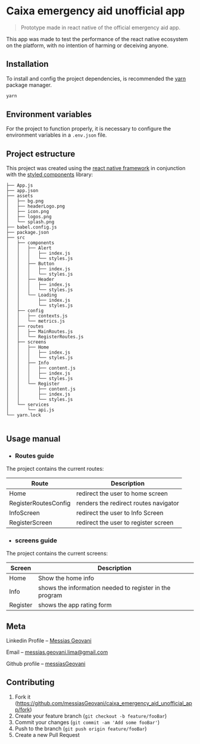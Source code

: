 # Caixa emergency aid unofficial app
> Prototype made in react native of the official emergency aid app.

This app was made to test the performance of the react native ecosystem on the platform, with no intention of harming or deceiving anyone.

## Installation

To install and config the project dependencies, is recommended the [yarn](https://yarnpkg.com/lang/en/) package manager.

```sh
yarn
```

## Environment variables

For the project to function properly, it is necessary to configure the environment variables in a ```.env.json``` file.

## Project estructure

This project was created using the [react native framework](https://reactnative.dev/) in conjunction with the [styled components](https://styled-components.com/) library:

```
├── App.js
├── app.json
├── assets
│   ├── bg.png
│   ├── headerLogo.png
│   ├── icon.png
│   ├── logos.png
│   └── splash.png
├── babel.config.js
├── package.json
├── src
│   ├── components
│   │   ├── Alert
│   │   │   ├── index.js
│   │   │   └── styles.js
│   │   ├── Button
│   │   │   ├── index.js
│   │   │   └── styles.js
│   │   ├── Header
│   │   │   ├── index.js
│   │   │   └── styles.js
│   │   └── Loading
│   │       ├── index.js
│   │       └── styles.js
│   ├── config
│   │   ├── contexts.js
│   │   └── metrics.js
│   ├── routes
│   │   ├── MainRoutes.js
│   │   └── RegisterRoutes.js
│   ├── screens
│   │   ├── Home
│   │   │   ├── index.js
│   │   │   └── styles.js
│   │   ├── Info
│   │   │   ├── content.js
│   │   │   ├── index.js
│   │   │   └── styles.js
│   │   └── Register
│   │       ├── content.js
│   │       ├── index.js
│   │       └── styles.js
│   └── services
│       └── api.js
└── yarn.lock


```

## Usage manual

- ### Routes guide

The project contains the current routes:

| Route    | Description                                               |
|--------|------------------------------------------------|
| Home   | redirect the user to home screen               |
| RegisterRoutesConfig | renders the redirect routes navigator |
| InfoScreen | redirect the user to Info Screen |
| RegisterScreen | redirect the user to register screen |

- ### screens guide

The project contains the current screens:

| Screen    | Description                                               |
|--------|------------------------------------------------|
| Home   | Show the home info               |
| Info | shows the information needed to register in the program  |
| Register | shows the app rating form |

## Meta

Linkedin Profile – [Messias Geovani](https://www.linkedin.com/in/messias-geovani-00125416a?lipi=urn%3Ali%3Apage%3Ad_flagship3_profile_view_base_contact_details%3BGnSoFwiETD%2BtGrv4dF9mSw%3D%3D) 

Email – messias.geovani.lima@gmail.com

Github profile – [messiasGeovani](https://github.com/messiasGeovani)

## Contributing

1. Fork it (<https://github.com/messiasGeovani/caixa_emergency_aid_unofficial_app/fork>)
2. Create your feature branch (`git checkout -b feature/fooBar`)
3. Commit your changes (`git commit -am 'Add some fooBar'`)
4. Push to the branch (`git push origin feature/fooBar`)
5. Create a new Pull Request
